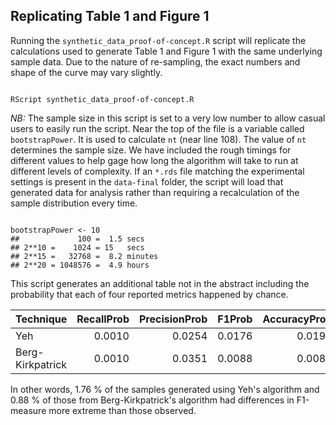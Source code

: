 

Replicating Table 1 and Figure 1
--------------------------------

Running the `synthetic_data_proof-of-concept.R` script will replicate
the calculations used to generate Table 1 and Figure 1 with the same
underlying sample data.  Due to the nature of re-sampling, the exact
numbers and shape of the curve may vary slightly.  



```

RScript synthetic_data_proof-of-concept.R

```

*NB:* The sample size in this script is set to a very low number to
allow casual users to easily run the script.  Near the top of the file
is a variable called `bootstrapPower`.  It is used to calculate `nt`
(near line 108).  The value of `nt` determines the sample size.  We
have included the rough timings for different values to help gage how
long the algorithm will take to run at different levels of complexity.
If an `*.rds` file matching the experimental settings is present in
the `data-final` folder, the script will load that generated data for
analysis rather than requiring a recalculation of the sample
distribution every time.

```

bootstrapPower <- 10
##             100 =  1.5 secs
## 2**10 =    1024 = 15   secs
## 2**15 =   32768 =  8.2 minutes
## 2**20 = 1048576 =  4.9 hours

```

This script generates an additional table not in the abstract
including the probability that each of four reported metrics happened
by chance.

| Technique        | RecallProb | PrecisionProb | F1Prob | AccuracyProb |
|------------------|-----------:|--------------:|-------:|-------------:|
| Yeh              |     0.0010 |        0.0254 | 0.0176 |       0.0195 |
| Berg-Kirkpatrick |     0.0010 |        0.0351 | 0.0088 |       0.0088 |

In other words, 1.76 % of the samples generated using Yeh's algorithm
and 0.88 % of those from Berg-Kirkpatrick's algorithm had differences
in F1-measure more extreme than those observed.

